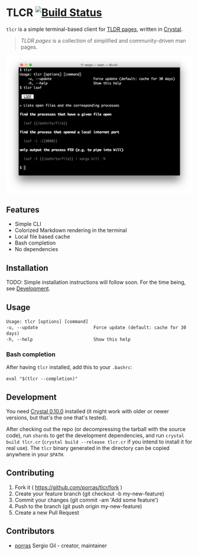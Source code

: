 # TLCR [![Build Status](https://travis-ci.org/porras/tlcr.svg?branch=master)](https://travis-ci.org/porras/tlcr)

`tlcr` is a simple terminal-based client for [TLDR pages](http://tldr-pages.github.io/), written in
[Crystal](http://crystal-lang.org/).

> *TLDR pages* is a collection of simplified and community-driven man pages.

![TLCR](tlcr.png)

## Features

* Simple CLI
* Colorized Markdown rendering in the terminal
* Local file based cache
* Bash completion
* No dependencies

## Installation

TODO: Simple installation instructions will follow soon. For the time being, see [Development](#development).

## Usage

    Usage: tlcr [options] [command]
    -u, --update                     Force update (default: cache for 30 days)
    -h, --help                       Show this help

### Bash completion

After having `tlcr` installed, add this to your `.bashrc`:

    eval "$(tlcr --completion)"

## Development

You need [Crystal 0.10.0](http://crystal-lang.org/docs/installation/index.html) installed (it might work with older
or newer versions, but that's the one that's tested).

After checking out the repo (or decompressing the tarball with the source code), run `shards` to get the development
dependencies, and run `crystal build tlcr.cr` (`crystal build --release tlcr.cr` if you intend to install it for real
use). The `tlcr` binary generated in the directory can be copied anywhere in your `$PATH`.

## Contributing

1. Fork it ( https://github.com/porras/tlcr/fork )
2. Create your feature branch (git checkout -b my-new-feature)
3. Commit your changes (git commit -am 'Add some feature')
4. Push to the branch (git push origin my-new-feature)
5. Create a new Pull Request

## Contributors

- [porras](https://github.com/porras) Sergio Gil - creator, maintainer
